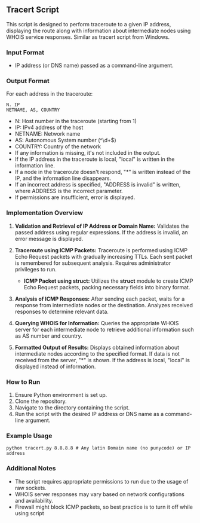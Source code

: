 ## Tracert Script

This script is designed to perform traceroute to a given IP address, displaying the route along with information about intermediate nodes using WHOIS service responses. Similar as tracert script from Windows.

### Input Format
- IP address (or DNS name) passed as a command-line argument.

### Output Format
For each address in the traceroute:
```
N. IP
NETNAME, AS, COUNTRY
```
- N: Host number in the traceroute (starting from 1)
- IP: IPv4 address of the host
- NETNAME: Network name
- AS: Autonomous System number (^\d+$)
- COUNTRY: Country of the network
- If any information is missing, it's not included in the output.
- If the IP address in the traceroute is local, "local" is written in the information line.
- If a node in the traceroute doesn't respond, "*" is written instead of the IP, and the information line disappears.
- If an incorrect address is specified, "ADDRESS is invalid" is written, where ADDRESS is the incorrect parameter.
- If permissions are insufficient, error is displayed.

### Implementation Overview
1. **Validation and Retrieval of IP Address or Domain Name:** Validates the passed address using regular expressions. If the address is invalid, an error message is displayed.
   
2. **Traceroute using ICMP Packets:** Traceroute is performed using ICMP Echo Request packets with gradually increasing TTLs. Each sent packet is remembered for subsequent analysis. Requires administrator privileges to run.
   - **ICMP Packet using struct:** Utilizes the **struct** module to create ICMP Echo Request packets, packing necessary fields into binary format.
   
3. **Analysis of ICMP Responses:** After sending each packet, waits for a response from intermediate nodes or the destination. Analyzes received responses to determine relevant data.
   
4. **Querying WHOIS for Information:** Queries the appropriate WHOIS server for each intermediate node to retrieve additional information such as AS number and country.
   
5. **Formatted Output of Results:** Displays obtained information about intermediate nodes according to the specified format. If data is not received from the server, "*" is shown. If the address is local, "local" is displayed instead of information.

### How to Run
1. Ensure Python environment is set up.
2. Clone the repository.
3. Navigate to the directory containing the script.
4. Run the script with the desired IP address or DNS name as a command-line argument.

### Example Usage
```
python tracert.py 8.8.8.8 # Any latin Domain name (no punycode) or IP address
```

### Additional Notes
- The script requires appropriate permissions to run due to the usage of raw sockets.
- WHOIS server responses may vary based on network configurations and availability.
- Firewall might block ICMP packets, so best practice is
to turn it off while using script
